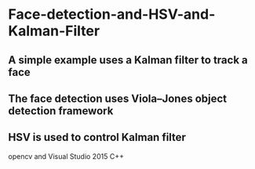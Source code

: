 # Face-detection-and-HSV-and-Kalman-Filter

## A simple example uses a Kalman filter to track a face

## The face detection uses Viola–Jones object detection framework

## HSV is used to control Kalman filter

opencv and Visual Studio 2015 C++
